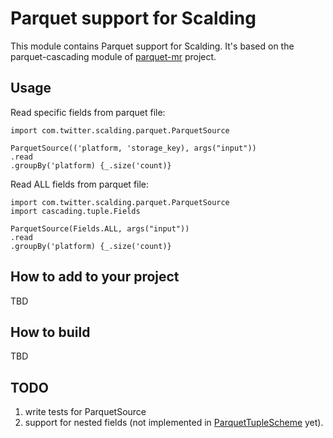 # Parquet support for Scalding

This module contains Parquet support for Scalding. It's based on the parquet-cascading module of [parquet-mr](https://github.com/Parquet/parquet-mr) project.

## Usage

Read specific fields from parquet file:
```
import com.twitter.scalding.parquet.ParquetSource

ParquetSource(('platform, 'storage_key), args("input"))
.read
.groupBy('platform) {_.size('count)}
```

Read ALL fields from parquet file:
```
import com.twitter.scalding.parquet.ParquetSource
import cascading.tuple.Fields

ParquetSource(Fields.ALL, args("input"))
.read
.groupBy('platform) {_.size('count)}
```

## How to add to your project

TBD

## How to build

TBD

## TODO

1. write tests for ParquetSource
2. support for nested fields (not implemented in [ParquetTupleScheme](https://github.com/Parquet/parquet-mr/blob/master/parquet-cascading/src/main/java/parquet/cascading/ParquetTupleScheme.java) yet).